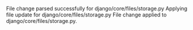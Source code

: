 File change parsed successfully for django/core/files/storage.py
Applying file update for django/core/files/storage.py
File change applied to django/core/files/storage.py.

